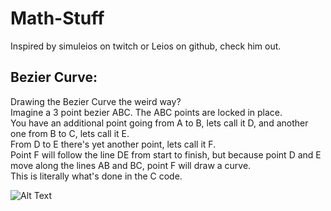 # Math-Stuff

Inspired by simuleios on twitch or Leios on github, check him out.

## Bezier Curve:

Drawing the Bezier Curve the weird way?<br/>
Imagine a 3 point bezier ABC. The ABC points are locked in place. <br/>
You have an additional point going from A to B, lets call it D, and another one from B to C, lets call it E.<br/>
From D to E there's yet another point, lets call it F.<br/>
Point F will follow the line DE from start to finish, but because point D and E move along the lines AB and BC, point F will draw a curve.<br/>
This is literally what's done in the C code.<br/>

![Alt Text](https://media.giphy.com/media/9Pi3Ad2EyzF3JKVcSa/giphy.gif)
